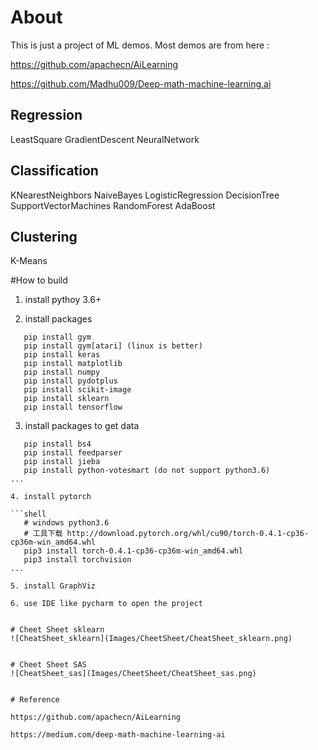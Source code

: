 # About
This is just a project of ML demos. Most demos are from here :

https://github.com/apachecn/AiLearning

https://github.com/Madhu009/Deep-math-machine-learning.ai

## Regression
LeastSquare
GradientDescent
NeuralNetwork

## Classification
KNearestNeighbors
NaiveBayes
LogisticRegression
DecisionTree
SupportVectorMachines
RandomForest
AdaBoost


## Clustering
K-Means


#How to build

1. install pythoy 3.6+

2. install packages

 ```shell
    pip install gym
    pip install gym[atari] (linux is better)
    pip install keras
    pip install matplotlib
    pip install numpy
    pip install pydotplus
    pip install scikit-image
    pip install sklearn
    pip install tensorflow
```

3. install packages to get data

 ```shell
    pip install bs4
    pip install feedparser
    pip install jieba
    pip install python-votesmart (do not support python3.6)
 ...

4. install pytorch

 ```shell
    # windows python3.6
    # 工具下载 http://download.pytorch.org/whl/cu90/torch-0.4.1-cp36-cp36m-win_amd64.whl
    pip3 install torch-0.4.1-cp36-cp36m-win_amd64.whl
    pip3 install torchvision
 ...

5. install GraphViz

6. use IDE like pycharm to open the project


# Cheet Sheet sklearn
![CheatSheet_sklearn](Images/CheetSheet/CheatSheet_sklearn.png)


# Cheet Sheet SAS
![CheatSheet_sas](Images/CheetSheet/CheatSheet_sas.png)


# Reference

https://github.com/apachecn/AiLearning

https://medium.com/deep-math-machine-learning-ai
